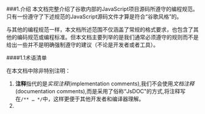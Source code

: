 ###1.介绍
本文档完整介绍了谷歌内部的JavaScript项目源码所遵守的编程规范。只有一份遵守了下述规范的JavaScript源码文件才算是符合“谷歌风格”的。

与其他的编程规范一样，本文档所述范围不仅涵盖了常规的格式要求，也包含了其他的编码规范或编程标准。但本文档主要列举的是我们通常必须遵守的规则而不是给出一些并不是明确强制遵守的建议（不论是开发者或者工具）。

####1.1术语清单

在本文档中除非特别注明：

1. **注释**指代的是*实现注释*(implementation comments),我们不会使用*文档注释*(documentation comments),而是采用了俗称“JsDOC"的方式,将注释写在`/** … */`中，这样更便于其他开发者和编译器理解。
2. 